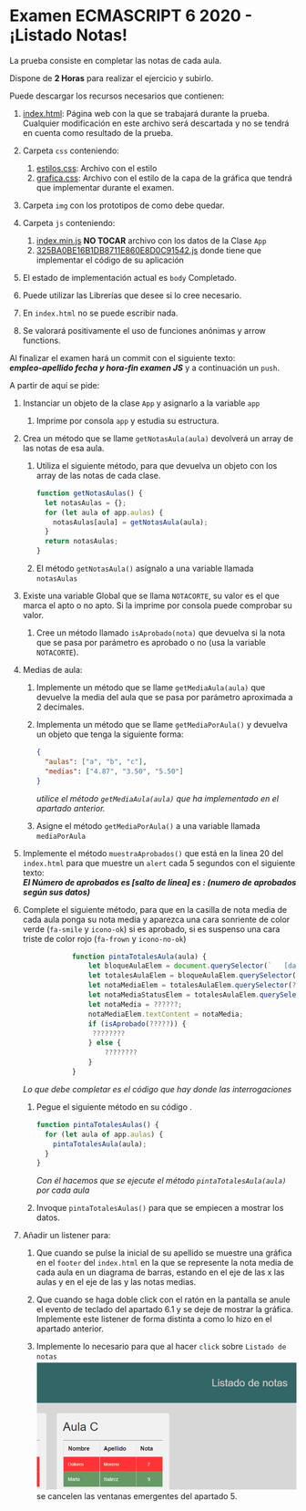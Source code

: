 # Examen ECMASCRIPT 6 2020 - ¡Listado Notas!

La prueba consiste en completar las notas de cada aula.

Dispone de **2 Horas** para realizar el ejercicio y subirlo.

Puede descargar los recursos necesarios que contienen:

1. [index.html](index.html): Página web con la que se trabajará durante la prueba. Cualquier modificación en este archivo será descartada y no se tendrá en cuenta como resultado de la prueba.
1. Carpeta `css` conteniendo:

   1. [estilos.css](./css/estilos.css): Archivo con el estilo
   1. [grafica.css](./css/grafica.css): Archivo con el estilo de la capa de la gráfica que tendrá que implementar durante el examen.

1. Carpeta `img` con los prototipos de como debe quedar.
1. Carpeta `js` conteniendo:

   1. [index.min.js](./js/index.min.js) **NO TOCAR** archivo con los datos de la Clase `App`
   1. [325BA0BE16B1DB8711E860E8D0C91542.js](./js/325BA0BE16B1DB8711E860E8D0C91542.js) donde tiene que implementar el código de su aplicación

1. El estado de implementación actual es `body` Completado.
1. Puede utilizar las Librerías que desee si lo cree necesario.
1. En `index.html` no se puede escribir nada.
1. Se valorará positivamente el uso de funciones anónimas y arrow functions.

Al finalizar el examen hará un commit con el siguiente texto:  
_**empleo-apellido fecha y hora-fin examen JS**_ y a continuación un `push`.

A partir de aquí se pide:

1. Instanciar un objeto de la clase `App` y asignarlo a la variable `app`
   1. Imprime por consola `app` y estudia su estructura.
1. Crea un método que se llame `getNotasAula(aula)` devolverá un array de las notas de esa aula.
   1. Utiliza el siguiente método, para que devuelva un objeto con los array de las notas de cada clase.
      ```javascript
      function getNotasAulas() {
        let notasAulas = {};
        for (let aula of app.aulas) {
          notasAulas[aula] = getNotasAula(aula);
        }
        return notasAulas;
      }
      ```
   1. El método `getNotasAula()` asígnalo a una variable llamada `notasAulas`
1. Existe una variable Global que se llama `NOTACORTE`, su valor es el que marca el apto o no apto. Si la imprime por consola puede comprobar su valor.
   1. Cree un método llamado `isAprobado(nota)` que devuelva si la nota que se pasa por parámetro es aprobado o no (usa la variable `NOTACORTE`).
1. Medias de aula:
   1. Implemente un método que se llame `getMediaAula(aula)` que devuelve la media del aula que se pasa por parámetro aproximada a 2 decimales.
   1. Implementa un método que se llame `getMediaPorAula()` y devuelva un objeto que tenga la siguiente forma:
      ```json
      {
        "aulas": ["a", "b", "c"],
        "medias": ["4.87", "3.50", "5.50"]
      }
      ```
      _utilice el método `getMediaAula(aula)` que ha implementado en el apartado anterior._

   1. Asigne el método `getMediaPorAula()` a una variable llamada `mediaPorAula`
1. Implemente el método `muestraAprobados()` que está en la linea 20 del `index.html` para que muestre un `alert` cada 5 segundos con el siguiente texto:  
   **_El Número de aprobados es [salto de linea] es : (numero de aprobados según sus datos)_**
1. Complete el siguiente método, para que en la casilla de nota media de cada aula ponga su nota media y aparezca una cara sonriente de color verde (`fa-smile` y `icono-ok`) si es aprobado, si es suspenso una cara triste de color rojo (`fa-frown` y `icono-no-ok`)

   ```javascript
               function pintaTotalesAula(aula) {
                   let bloqueAulaElem = document.querySelector(`   [data-aula="${aula}"]`);
                   let totalesAulaElem = bloqueAulaElem.querySelector(".totales");
                   let notaMediaElem = totalesAulaElem.querySelector(????);
                   let notaMediaStatusElem = totalesAulaElem.querySelector   (".nota-media-status");
                   let notaMedia = ??????;
                   notaMediaElem.textContent = notaMedia;
                   if (isAprobado(?????)) {
                    ????????
                   } else {
                       ????????
                   }
               }
   ```

   _Lo que debe completar es el código que hay donde las interrogaciones_

   1. Pegue el siguiente método en su código . 

         ```javascript
       function pintaTotalesAulas() {
           for (let aula of app.aulas) {
             pintaTotalesAula(aula);
           }
         }
         ```
      _Con él hacemos que se ejecute el método `pintaTotalesAula(aula)` por cada aula_  
   1. Invoque `pintaTotalesAulas()` para que se empiecen a mostrar los datos.  

1. Añadir un listener para:

   1. Que cuando se pulse la inicial de su apellido se muestre una gráfica en el `footer` del `index.html` en la que se represente la nota media de cada aula en un diagrama de barras, estando en el eje de las x las aulas y en el eje de las y las notas medias.
   1. Que cuando se haga doble click con el ratón en la pantalla se anule el evento de teclado del apartado 6.1 y se deje de mostrar la gráfica. Implemente este listener de forma distinta a como lo hizo en el apartado anterior.


   1. Implemente lo necesario para que al hacer `click` sobre `Listado de notas` ![listadoNotas](./img/ListadoNotas.gif)  
   se cancelen las ventanas emergentes del apartado 5.